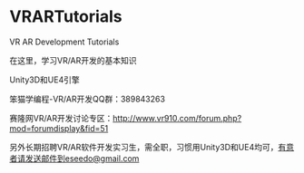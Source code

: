 # VRARTutorials
VR AR Development Tutorials

在这里，学习VR/AR开发的基本知识

Unity3D和UE4引擎

笨猫学编程-VR/AR开发QQ群：389843263 

赛隆网VR/AR开发讨论专区：http://www.vr910.com/forum.php?mod=forumdisplay&fid=51


另外长期招聘VR/AR软件开发实习生，需全职，习惯用Unity3D和UE4均可，有意者请发送邮件到eseedo@gmail.com
